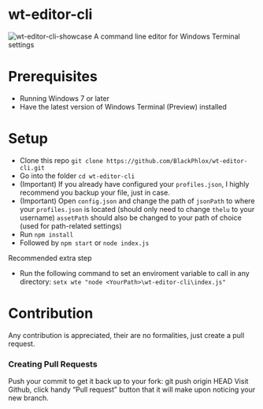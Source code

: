 # wt-editor-cli
![wt-editor-cli-showcase](https://user-images.githubusercontent.com/25123512/68074479-a74b5100-fd9b-11e9-8aad-cb85f580aad6.gif)
A command line editor for Windows Terminal settings
# Prerequisites
  - Running Windows 7 or later
  - Have the latest version of Windows Terminal (Preview) installed
# Setup
  - Clone this repo ```git clone https://github.com/BlackPhlox/wt-editor-cli.git```
  - Go into the folder `cd wt-editor-cli`
  - (Important) If you already have configured your `profiles.json`, I highly recommend you backup your file, just in case.
  - (Important) Open `config.json` and change the path of `jsonPath` to where your `profiles.json` is located (should only need to change `thelu` to your username) `assetPath` should also be changed to your path of choice (used for path-related settings)
  - Run `npm install`
  - Followed by `npm start` or `node index.js`
  
  Recommended extra step
  - Run the following command to set an enviroment variable to call in any directory: `setx wte "node <YourPath>\wt-editor-cli\index.js"`  

# Contribution

Any contribution is appreciated, their are no formalities, just create a pull request.

### Creating Pull Requests
  Push your commit to get it back up to your fork: git push origin HEAD
  Visit Github, click handy “Pull request” button that it will make upon noticing your new branch.

